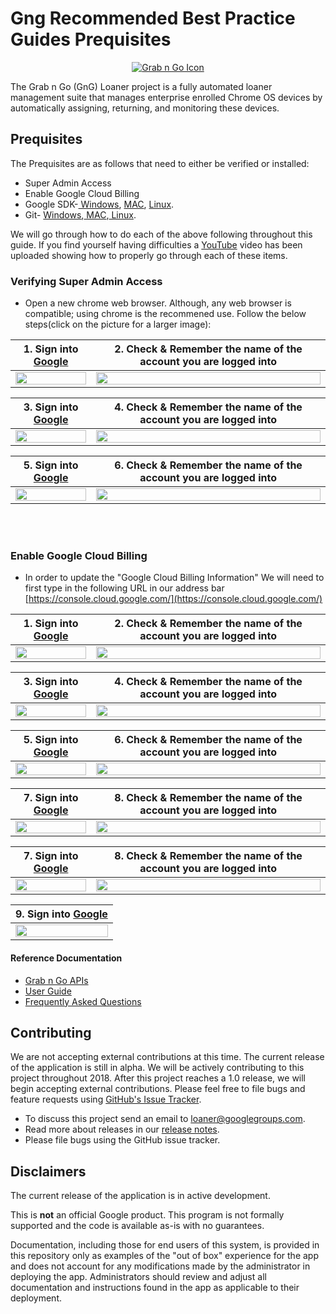 <!-- mdformat off(GitHub header) -->
Gng Recommended Best Practice Guides Prequisites
======
<!-- mdformat on -->

<p align="center">
  <a href="#grabngo--">
    <img src="https://storage.googleapis.com/gngloaners/gnglogo.png" alt="Grab n Go Icon" />
  </a>
</p>

The Grab n Go (GnG) Loaner project is a fully automated loaner management suite
that manages enterprise enrolled Chrome OS devices by automatically assigning,
returning, and monitoring these devices.


## Prequisites

The Prequisites are as follows that need to either be verified or installed:
*	Super Admin Access
*	Enable Google Cloud Billing
*	Google SDK-[ Windows](https://dl.google.com/dl/cloudsdk/channels/rapid/GoogleCloudSDKInstaller.exe), [MAC](https://cloud.google.com/sdk/docs/downloads-interactive#mac), [Linux](https://cloud.google.com/sdk/docs/downloads-interactive#linux).
*	Git- [ Windows](https://git-scm.com/download/win),[ MAC](https://git-scm.com/download/mac),[ Linux](https://git-scm.com/download/linux).

We will go through how to do each of the above following throughout this guide. If you find yourself having difficulties a
[YouTube](google.com) video has been uploaded showing how to properly go through each of these items. 


### Verifying Super Admin Access
*	Open a new chrome web browser. Although, any web browser is compatible; using chrome is the recommened use. 
Follow the below steps(click on the picture for a larger image):


**1.**	Sign into [Google](https://Google.com)         |**2.**  Check & Remember the name of the account you are logged into
:-------------------------:|:-------------------------:
<a href="https://bit.ly/2TkzmW9"><img src="https://bit.ly/2tJjNsE" style="width:100%"/></a> |  <a href="https://bit.ly/2GOqthR"><img src="https://bit.ly/2T8wFbj" style="width:100%"/></a>
 
 
**3.**	Sign into [Google](https://Google.com)         |**4.**  Check & Remember the name of the account you are logged into
:-------------------------:|:-------------------------:
<a href="https://bit.ly/2EDMaiB"><img src="https://bit.ly/2NBdNM4" style="width:100%"/></a> |  <a href="https://bit.ly/2H6tWaW"><img src="https://bit.ly/2EDMaiB" style="width:100%"/></a>


**5.**	Sign into [Google](https://Google.com)         |**6.**  Check & Remember the name of the account you are logged into
:-------------------------:|:-------------------------:
<a href="https://bit.ly/2H6LWSp"><img src="https://bit.ly/2BWOHCv" style="width:100%"/></a> |  <a href="https://bit.ly/2UbM07g"><img src="https://bit.ly/2GNO6Hj" style="width:100%"/></a>

<br></br>
### Enable Google Cloud Billing
*	In order to update the "Google Cloud Billing Information" We will need to first type in the following URL in our address bar
[https://console.cloud.google.com/](https://console.cloud.google.com/)


**1.**	Sign into [Google](https://Google.com)         |**2.**  Check & Remember the name of the account you are logged into
:-------------------------:|:-------------------------:
<a href="https://bit.ly/2NynPNQ"><img src="https://bit.ly/2IF1rDO" style="width:100%"/></a> |  <a href="https://bit.ly/2GOqthR"><img src="https://bit.ly/2T8wFbj" style="width:100%"/></a>

 
**3.**	Sign into [Google](https://Google.com)         |**4.**  Check & Remember the name of the account you are logged into
:-------------------------:|:-------------------------:
<a href="https://bit.ly/2tGZqwg"><img src="https://bit.ly/2XuzFwQ" style="width:100%"/></a> |  <a href="http://bit.ly/2SxH62D"><img src="http://bit.ly/2XnivBk" style="width:100%"/></a>


**5.**	Sign into [Google](https://Google.com)         |**6.**  Check & Remember the name of the account you are logged into
:-------------------------:|:-------------------------:
 <a href="http://bit.ly/2XuP7JF"><img src="http://bit.ly/2H6YtFB" style="width:100%"/></a> |  <a href="http://bit.ly/2H9rq3x"><img src="http://bit.ly/2BSGZJt" style="width:100%"/></a>
 
 
 
 **7.**	Sign into [Google](https://Google.com)         |**8.**  Check & Remember the name of the account you are logged into
:-------------------------:|:-------------------------:
<a href="http://bit.ly/2UeaQmS"><img src="http://bit.ly/2HcxEzE" style="width:100%"/></a> |  <a href="https://bit.ly/2tGZqwg"><img src="https://bit.ly/2XuzFwQ" style="width:100%"/></a> 


**7.**	Sign into [Google](https://Google.com)         |**8.**  Check & Remember the name of the account you are logged into
:-------------------------:|:-------------------------:
<a href="http://bit.ly/2UeaQmS"><img src="http://bit.ly/2HcxEzE" style="width:100%"/></a> |  <a href="https://bit.ly/2tGZqwg"><img src="https://bit.ly/2XuzFwQ" style="width:100%"/></a> 




**9.**	Sign into [Google](https://Google.com)         |
:-------------------------:|
<a href="http://bit.ly/2TbQoXC"><img src="http://bit.ly/2IHzz1K" style="width:100%"/></a> | 



  
#### Reference Documentation

-   [Grab n Go APIs](docs/gng_apis.md)
-   [User Guide](docs/user_guide.md)
-   [Frequently Asked
    Questions](docs/faq.md)

## Contributing

We are not accepting external contributions at this time. The current release of
the application is still in alpha. We will be actively contributing to this
project throughout 2018. After this project reaches a 1.0 release, we will begin
accepting external contributions. Please feel free to file bugs and feature
requests using [GitHub's Issue
Tracker](https://github.com/google/loaner/issues).

* To discuss this project send an email to loaner@googlegroups.com.
* Read more about releases in our [release notes](docs/release_notes.md).
* Please file bugs using the GitHub issue tracker.


## Disclaimers

The current release of the application is in active development.

This is **not** an official Google product. This program is not formally
supported and the code is available as-is with no guarantees.

Documentation, including those for end users of this system, is provided in this
repository only as examples of the "out of box" experience for the app and does
not account for any modifications made by the administrator in deploying the
app. Administrators should review and adjust all documentation and instructions
found in the app as applicable to their deployment.
